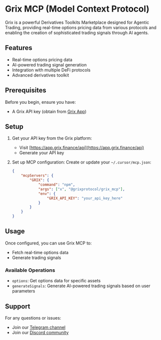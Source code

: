 # Grix MCP (Model Context Protocol)

Grix is a powerful Derivatives Toolkits Marketplace designed for Agentic Trading, providing real-time options pricing data from various protocols and enabling the creation of sophisticated trading signals through AI agents.

## Features

-   Real-time options pricing data
-   AI-powered trading signal generation
-   Integration with multiple DeFi protocols
-   Advanced derivatives toolkit

## Prerequisites

Before you begin, ensure you have:

-   A Grix API key (obtain from [Grix App](https://app.grix.finance/api))

## Setup

1. Get your API key from the Grix platform:

    - Visit [https://app.grix.finance/api](https://app.grix.finance/api)
    - Generate your API key
 
2. Set up MCP configuration:
   Create or update your `~/.cursor/mcp.json`:
    ```json
    {
    	"mcpServers": {
    		"GRIX": {
    			"command": "npm",	
    			"args": ["x", "@grixprotocol/grix_mcp"],
    			"env": {
    				"GRIX_API_KEY": "your_api_key_here"
    			}
    		}
    	}
    }
    ```

## Usage

Once configured, you can use Grix MCP to:

-   Fetch real-time options data
-   Generate trading signals

### Available Operations

-   `options`: Get options data for specific assets
-   `generateSignals`: Generate AI-powered trading signals based on user parameters

## Support

For any questions or issues:

-   Join our [Telegram channel](https://t.me/grixfinance)
-   Join our [Discord community](https://discord.com/invite/ZgPpr9psqp)
